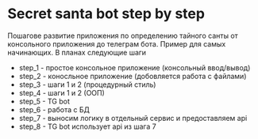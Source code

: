 # Secret santa bot step by step
Пошагове развитие приложения по определению тайного санты от консольного приложения до телеграм бота. Пример для самых начинающих. В планах следующие шаги
- step_1 - простое консольное приложение (консольный ввод/вывод)
- step_2 - коносльное приложение (добовляется работа с файлами)
- step_3 - шаги 1 и 2 (процедурный стиль)
- step_4 - шаги 1 и 2 (ООП)
- step_5 - TG bot
- step_6 - работа с БД
- step_7 - выносим логику в отдельный сервис и предоставляем api
- step_8 - TG bot использует api из шага 7
